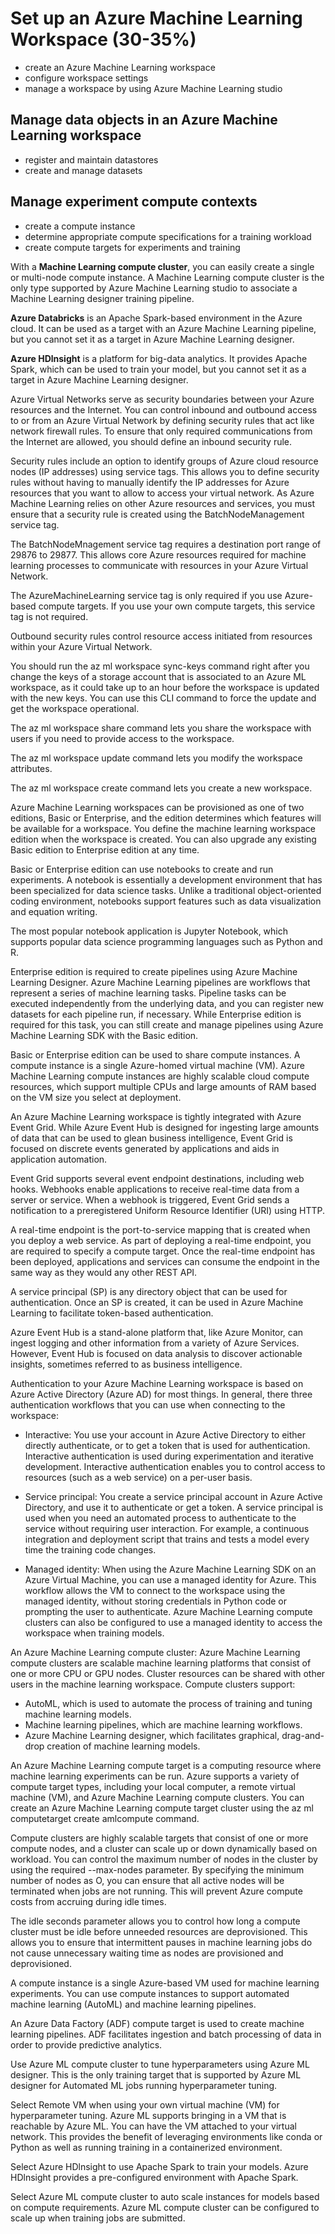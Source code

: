 # Set up an Azure Machine Learning Workspace (30-35%)
* create an Azure Machine Learning workspace
* configure workspace settings
* manage a workspace by using Azure Machine Learning studio

## Manage data objects in an Azure Machine Learning workspace
* register and maintain datastores
* create and manage datasets

## Manage experiment compute contexts
* create a compute instance
* determine appropriate compute specifications for a training workload
* create compute targets for experiments and training

With a **Machine Learning compute cluster**, you can easily create a single or multi-node compute instance. A Machine Learning compute cluster is the only type supported by Azure Machine Learning studio to associate a Machine Learning designer training pipeline.

**Azure Databricks** is an Apache Spark-based environment in the Azure cloud. It can be used as a target with an Azure Machine Learning pipeline, but you cannot set it as a target in Azure Machine Learning designer.

**Azure HDlnsight** is a platform for big-data analytics. It provides Apache Spark, which can be used to train your model, but you cannot set it as a target in Azure Machine Learning designer.

Azure Virtual Networks serve as security boundaries between your Azure resources and the Internet. You can control inbound and outbound access to or from an Azure Virtual Network by defining security rules that act like network firewall rules. To ensure that only required communications from the Internet are allowed, you should define an inbound security rule.

Security rules include an option to identify groups of Azure cloud resource nodes (IP addresses) using service tags. This allows you to define security rules without having to manually identify the IP addresses for Azure resources that you want to allow to access your virtual network. As Azure Machine Learning relies on other Azure resources and services, you must ensure that a security rule is created using the BatchNodeManagement service tag.

The BatchNodeMnagement service tag requires a destination port range of 29876 to 29877. This allows core Azure resources required for machine learning processes to communicate with resources in your Azure Virtual Network.

The AzureMachineLearning service tag is only required if you use Azure-based compute targets. If you use your own compute targets, 
this service tag is not required.

Outbound security rules control resource access initiated from resources within your Azure Virtual Network.

You should run the az ml workspace sync-keys command right after you change the keys of a storage account that is associated to an Azure ML workspace, as it could take up to an hour before the workspace is updated with the new keys. You can use this CLI command to force the update and get the workspace operational.

The az ml workspace share command lets you share the workspace with users if you need to provide access to the workspace. 

The az ml workspace update command lets you modify the workspace attributes.

The az ml workspace create command lets you create a new workspace.

Azure Machine Learning workspaces can be provisioned as one of two editions, Basic or Enterprise, and the edition determines which features will be available for a workspace. You define the machine learning workspace edition when the workspace is created. You can also upgrade any existing Basic edition to Enterprise edition at any time.

Basic or Enterprise edition can use notebooks to create and run experiments. A notebook is essentially a development environment that has been specialized for data science tasks. Unlike a traditional object-oriented coding environment, notebooks support features such as data visualization and equation writing.

The most popular notebook application is Jupyter Notebook, which supports popular data science programming languages such as Python and R.

Enterprise edition is required to create pipelines using Azure Machine Learning Designer. Azure Machine Learning pipelines are workflows that represent a series of machine learning tasks. Pipeline tasks can be executed independently from the underlying data, and you can register new datasets for each pipeline run, if necessary. While Enterprise edition is required for this task, you can still create and manage pipelines using Azure Machine Learning SDK with the Basic edition.

Basic or Enterprise edition can be used to share compute instances. A compute instance is a single Azure-homed virtual machine (VM). Azure Machine Learning compute instances are highly scalable cloud compute resources, which support multiple CPUs and large amounts of RAM based on the VM size you select at deployment.

An Azure Machine Learning workspace is tightly integrated with Azure Event Grid. While Azure Event Hub is designed for ingesting large 
amounts of data that can be used to glean business intelligence, Event Grid is focused on discrete events generated by applications and aids in application automation.

Event Grid supports several event endpoint destinations, including web hooks. Webhooks enable applications to receive real-time data from a server or service. When a webhook is triggered, Event Grid sends a notification to a preregistered Uniform Resource Identifier (URI) using HTTP.

A real-time endpoint is the port-to-service mapping that is created when you deploy a web service. As part of deploying a real-time
endpoint, you are required to specify a compute target. Once the real-time endpoint has been deployed, applications and services can consume the endpoint in the same way as they would any other REST API.

A service principal (SP) is any directory object that can be used for authentication. Once an SP is created, it can be used in Azure Machine Learning to facilitate token-based authentication.

Azure Event Hub is a stand-alone platform that, like Azure Monitor, can ingest logging and other information from a variety of Azure Services. However, Event Hub is focused on data analysis to discover actionable insights, sometimes referred to as business intelligence.

Authentication to your Azure Machine Learning workspace is based on Azure Active Directory (Azure AD) for most things. In general, there three authentication workflows that you can use when connecting to the workspace:

* Interactive: You use your account in Azure Active Directory to either directly authenticate, or to get a token that is used for authentication. Interactive authentication is used during experimentation and iterative development. Interactive authentication enables you to control access to resources (such as a web service) on a per-user basis.

* Service principal: You create a service principal account in Azure Active Directory, and use it to authenticate or get a token. A service principal is used when you need an automated process to authenticate to the service without requiring user interaction. For example, a continuous integration and deployment script that trains and tests a model every time the training code changes.

* Managed identity: When using the Azure Machine Learning SDK on an Azure Virtual Machine, you can use a managed identity for Azure. This workflow allows the VM to connect to the workspace using the managed identity, without storing credentials in Python code or prompting the user to authenticate. Azure Machine Learning compute clusters can also be configured to use a managed identity to access the workspace when training models.

An Azure Machine Learning compute cluster:
Azure Machine Learning compute clusters are scalable machine learning platforms that consist of one or more CPU or GPU nodes. Cluster resources can be shared with other users in the machine learning workspace. Compute clusters support:

* AutoML, which is used to automate the process of training and tuning machine learning models.
* Machine learning pipelines, which are machine learning workflows.
* Azure Machine Learning designer, which facilitates graphical, drag-and-drop creation of machine learning models.

An Azure Machine Learning compute target is a computing resource where machine learning experiments can be run. Azure supports a variety of compute target types, including your local computer, a remote virtual machine (VM), and Azure Machine Learning compute clusters. You can create an Azure Machine Learning compute target cluster using the az ml computetarget create amlcompute command.

Compute clusters are highly scalable targets that consist of one or more compute nodes, and a cluster can scale up or down dynamically based on workload. You can control the maximum number of nodes in the cluster by using the required --max-nodes parameter. By specifying the minimum number of nodes as O, you can ensure that all active nodes will be terminated when jobs are not running. This will prevent Azure compute costs from accruing during idle times.

The idle seconds parameter allows you to control how long a compute cluster must be idle before unneeded resources are deprovisioned. This allows you to ensure that intermittent pauses in machine learning jobs do not cause unnecessary waiting time as nodes are provisioned and deprovisioned.

A compute instance is a single Azure-based VM used for machine learning experiments. You can use compute instances to support automated machine learning (AutoML) and machine learning pipelines.

An Azure Data Factory (ADF) compute target is used to create machine learning pipelines. ADF facilitates ingestion and batch processing of data in order to provide predictive analytics.

Use Azure ML compute cluster to tune hyperparameters using Azure ML designer. This is the only training target that is supported by Azure ML designer for Automated ML jobs running hyperparameter tuning.

Select Remote VM when using your own virtual machine (VM) for hyperparameter tuning. Azure ML supports bringing in a VM that is reachable by Azure ML. You can have the VM attached to your virtual network. This provides the benefit of leveraging environments like conda or Python as well as running training in a containerized environment.

Select Azure HDlnsight to use Apache Spark to train your models. Azure HDlnsight provides a pre-configured environment with Apache Spark.

Select Azure ML compute cluster to auto scale instances for models based on compute requirements. Azure ML compute cluster can be configured to scale up when training jobs are submitted.
